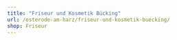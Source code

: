 ```yaml
---
title: "Friseur und Kosmetik Bücking"
url: /osterode-am-harz/friseur-und-kosmetik-buecking/
shop: Friseur
---
```

